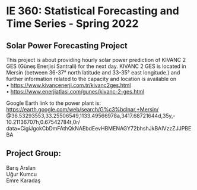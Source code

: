 # IE 360: Statistical Forecasting and Time Series - Spring 2022
## Solar Power Forecasting Project

This project is about providing hourly solar power prediction of KIVANC 2 GES (Güneş Enerjisi Santrali) for the next day. KIVANC 2 GES is located in Mersin (between 36-37° north latitude and 33-35° east longitude.) and further information related to the capacity and location is available on<br>
• https://www.kivancenerji.com.tr/kivanc2ges.html<br>
• https://www.enerjiatlasi.com/gunes/kivanc-2-ges.html<br>

Google Earth link to the power plant is:<br>
https://earth.google.com/web/search/G%c3%bclnar,+Mersin/ @36.53293553,33.25506549,1133.49566978a,3417.68721644d,35y,- 10.21136707h,0.67542784t,0r/ data=CigiJgokCbDmFAthQkNAEbdEevHBMENAGY72bhshJkBAIVzzZJJPBEBA<br>

## Project Group:
Barış Arslan<br>
Uğur Kumcu<br>
Emre Karadaş
